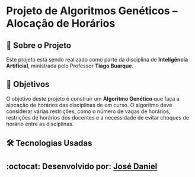 # Projeto de Algoritmos Genéticos – Alocação de Horários
## :page_with_curl: Sobre o Projeto
Este projeto está sendo realizado como parte da disciplina de **Inteligência Artificial**, ministrada pelo Professor **Tiago Buarque**.
## :round_pushpin: Objetivos
O objetivo deste projeto é construir um **Algoritmo Genético** que faça a alocação de horários das disciplinas de um curso. O algoritmo deve considerar várias restrições, como o número de vagas de horários, restrições de horários dos docentes e a necessidade de evitar choques de horário entre as disciplinas.
## :hammer_and_wrench: Tecnologias Usadas
###
## :octocat: Desenvolvido por: [José Daniel](https://github.com/JoseDanielF) 
